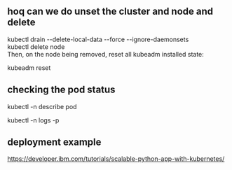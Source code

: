 ## hoq can we do unset the cluster and node and delete

kubectl drain <node name> --delete-local-data --force --ignore-daemonsets \
kubectl delete node <node name> \
Then, on the node being removed, reset all kubeadm installed state: 

kubeadm reset


## checking the pod status
kubectl -n <namespace-name> describe pod <pod name>

kubectl -n <namespace-name> logs -p  <pod name> 
  
## deployment example
https://developer.ibm.com/tutorials/scalable-python-app-with-kubernetes/

